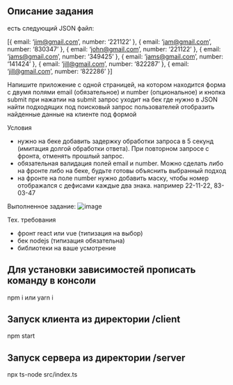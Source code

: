 ## Описание задания 
есть следующий JSON файл:

[{
email: ‘jim@gmail.com’,
number: ‘221122’
}, {
email: ‘jam@gmail.com’,
number: ‘830347’
}, {
email: ‘john@gmail.com’,
number: ‘221122’
}, {
email: ‘jams@gmail.com’,
number: ‘349425’
}, {
email: ‘jams@gmail.com’,
number: ‘141424’
}, {
email: ‘jill@gmail.com’,
number: ‘822287’
}, {
email: ‘jill@gmail.com’,
number: ‘822286’
}]

Напишите приложение с одной страницей, на котором находится форма с двумя полями
email (обязательное) и number (опциональное)
и кнопка submit
при нажатии на submit запрос уходит на бек где нужно в JSON найти подходящих под поисковый запрос пользователей
отобразить найденные данные на клиенте под формой

Условия
- нужно на беке добавить задержку обработки запроса в 5 секунд (имитация долгой обработки ответа). При повторном запросе с фронта, отменять прошлый запрос.
- обязательная валидация полей email и number. Можно сделать либо на фронте либо на беке, будьте готовы объяснить выбранный подход
- на фронте на поле number нужно добавить маску, чтобы номер отображался с дефисами каждые два знака. например 22-11-22, 83-03-47

Выполненное задание:
![image](https://github.com/user-attachments/assets/64821463-dfa9-4772-8a6e-b2ff44611b45)




Тех. требования
- фронт react или vue (типизация на выбор)
- бек nodejs (типизация обязательна)
- библиотеки на ваше усмотрение
## Для установки зависимостей прописать команду в консоли
npm i или yarn i
## Запуск клиента из директории /client
npm start
## Запуск сервера из директории /server
npx ts-node src/index.ts
